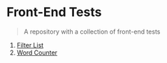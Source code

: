 # Front-End Tests
> A repository with a collection of front-end tests

1. [Filter List](https://github.com/andrescalco/front-end-tests/tree/master/01-filter-list)
2. [Word Counter](https://github.com/andrescalco/front-end-tests/tree/master/02-word-counter)